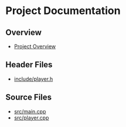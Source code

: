 # Project Documentation
## Overview
- [Project Overview](./project_overview.md)
## Header Files
- [include/player.h](./include/player.h.md)
## Source Files
- [src/main.cpp](./src/main.cpp.md)
- [src/player.cpp](./src/player.cpp.md)
